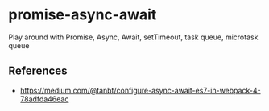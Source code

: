 # promise-async-await
Play around with Promise, Async, Await, setTimeout, task queue, microtask queue



## References

* https://medium.com/@tanbt/configure-async-await-es7-in-webpack-4-78adfda46eac